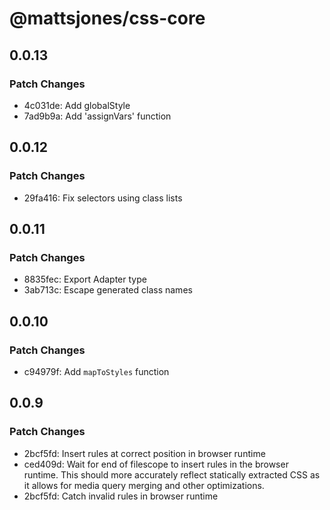 # @mattsjones/css-core

## 0.0.13

### Patch Changes

- 4c031de: Add globalStyle
- 7ad9b9a: Add 'assignVars' function

## 0.0.12

### Patch Changes

- 29fa416: Fix selectors using class lists

## 0.0.11

### Patch Changes

- 8835fec: Export Adapter type
- 3ab713c: Escape generated class names

## 0.0.10

### Patch Changes

- c94979f: Add `mapToStyles` function

## 0.0.9

### Patch Changes

- 2bcf5fd: Insert rules at correct position in browser runtime
- ced409d: Wait for end of filescope to insert rules in the browser runtime. This should more accurately reflect statically extracted CSS as it allows for media query merging and other optimizations.
- 2bcf5fd: Catch invalid rules in browser runtime
